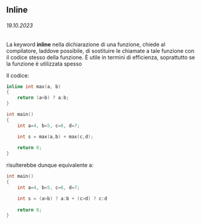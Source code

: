 ## Inline
###### 19.10.2023

La keyword **inline** nella dichiarazione di una funzione, chiede al compilatore, laddove possibile, di sostituire le chiamate a tale funzione con il codice stesso della funzione. È utile in termini di efficienza, soprattutto se la funzione è utilizzata spesso  

Il codice:
```c++
inline int max(a, b)
{
    return (a>b) ? a:b;
}

int main()
{
    int a=4, b=5, c=6, d=7;

    int s = max(a,b) + max(c,d);
    
    return 0;
}
```
risulterebbe dunque equivalente a:
```c++
int main()
{
    int a=4, b=5, c=6, d=7;

    int s = (a>b) ? a:b + (c>d) ? c:d
    
    return 0;
}
```
